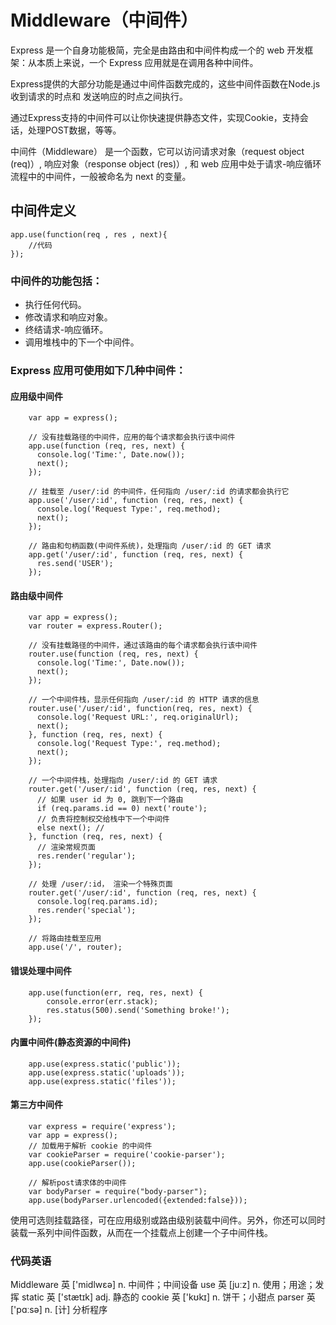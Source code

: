 # Middleware（中间件） #
Express 是一个自身功能极简，完全是由路由和中间件构成一个的 web 开发框架：从本质上来说，一个 Express 应用就是在调用各种中间件。

Express提供的大部分功能是通过中间件函数完成的，这些中间件函数在Node.js收到请求的时点和
  发送响应的时点之间执行。

通过Express支持的中间件可以让你快速提供静态文件，实现Cookie，支持会话，处理POST数据，等等。

中间件（Middleware） 是一个函数，它可以访问请求对象（request object (req)）, 响应对象（response object (res)）, 
  和 web 应用中处于请求-响应循环流程中的中间件，一般被命名为 next 的变量。
  
  
## 中间件定义 ##
    app.use(function(req , res , next){
	    //代码
    });
    
    
### 中间件的功能包括： ###

- 执行任何代码。
- 修改请求和响应对象。
- 终结请求-响应循环。
- 调用堆栈中的下一个中间件。
    
    
### Express 应用可使用如下几种中间件： ###

#### 应用级中间件 ####

        var app = express();

        // 没有挂载路径的中间件，应用的每个请求都会执行该中间件
        app.use(function (req, res, next) {
          console.log('Time:', Date.now());
          next();
        });

        // 挂载至 /user/:id 的中间件，任何指向 /user/:id 的请求都会执行它
        app.use('/user/:id', function (req, res, next) {
          console.log('Request Type:', req.method);
          next();
        });

        // 路由和句柄函数(中间件系统)，处理指向 /user/:id 的 GET 请求
        app.get('/user/:id', function (req, res, next) {
          res.send('USER');
        });
        
#### 路由级中间件 ####

        var app = express();
        var router = express.Router();

        // 没有挂载路径的中间件，通过该路由的每个请求都会执行该中间件
        router.use(function (req, res, next) {
          console.log('Time:', Date.now());
          next();
        });

        // 一个中间件栈，显示任何指向 /user/:id 的 HTTP 请求的信息
        router.use('/user/:id', function(req, res, next) {
          console.log('Request URL:', req.originalUrl);
          next();
        }, function (req, res, next) {
          console.log('Request Type:', req.method);
          next();
        });

        // 一个中间件栈，处理指向 /user/:id 的 GET 请求
        router.get('/user/:id', function (req, res, next) {
          // 如果 user id 为 0, 跳到下一个路由
          if (req.params.id == 0) next('route');
          // 负责将控制权交给栈中下一个中间件
          else next(); //
        }, function (req, res, next) {
          // 渲染常规页面
          res.render('regular');
        });

        // 处理 /user/:id， 渲染一个特殊页面
        router.get('/user/:id', function (req, res, next) {
          console.log(req.params.id);
          res.render('special');
        });

        // 将路由挂载至应用
        app.use('/', router);
        
        
#### 错误处理中间件 ####

        app.use(function(err, req, res, next) {
            console.error(err.stack);
            res.status(500).send('Something broke!');
        });
        
        
####  内置中间件(静态资源的中间件) ####

        app.use(express.static('public'));
        app.use(express.static('uploads'));
        app.use(express.static('files'));
        
        
#### 第三方中间件 ####

        var express = require('express');
        var app = express();
        // 加载用于解析 cookie 的中间件
        var cookieParser = require('cookie-parser');
        app.use(cookieParser());
        
        // 解析post请求体的中间件
        var bodyParser = require("body-parser");
        app.use(bodyParser.urlencoded({extended:false}));
        
        
使用可选则挂载路径，可在应用级别或路由级别装载中间件。另外，你还可以同时装载一系列中间件函数，从而在一个挂载点上创建一个子中间件栈。
  
  
  
  
  
### 代码英语 ###
Middleware    英 ['midlwεə]    n. 中间件；中间设备
use    英 [juːz]    n. 使用；用途；发挥
static    英 ['stætɪk]    adj. 静态的
cookie    英 ['kʊkɪ]    n. 饼干；小甜点
parser    英 ['pɑːsə]    n. [计] 分析程序
